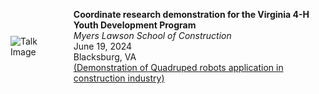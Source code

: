 <div style="display: flex; align-items: center;">
  <div style="flex: 1;">
    <img src="robot.png" alt="Talk Image" style="max-width: 100px; margin-right: 20px;">
  </div>
  <div style="flex: 4;">
    <p>
      <strong>Coordinate research demonstration for the Virginia 4-H Youth Development Program</strong><br>
      <em>Myers Lawson School of Construction</em><br>
      June 19, 2024<br>
      Blacksburg, VA<br>
      <a href="https://drive.google.com/drive/folders/1A_uF7sRGtARoZkdHRKeVb8fSCJPWZcCD?usp=sharing">(Demonstration of Quadruped robots application in construction industry)</a>
    </p>
  </div>
</div>
